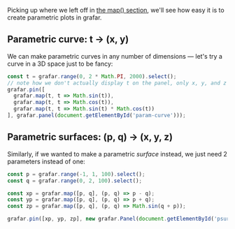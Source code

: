Picking up where we left off in [the map() section](tutorial/3-mapping.md), we'll see how easy it is to create parametric plots in grafar.

## Parametric curve: t -> (x, y)

We can make parametric curves in any number of dimensions — let's try a curve in a 3D space just to be fancy:

<div data-sample>
  <div id="param-curve"></div>
</div>

```js
const t = grafar.range(0, 2 * Math.PI, 2000).select();
// note how we don't actually display t on the panel, only x, y, and z that depend on it
grafar.pin([
  grafar.map(t, t => Math.sin(t)),
  grafar.map(t, t => Math.cos(t)),
  grafar.map(t, t => Math.sin(t) * Math.cos(t))
], grafar.panel(document.getElementById('param-curve')));
```

## Parametric surfaces: (p, q) -> (x, y, z)

Similarly, if we wanted to make a parametric _surface_ instead, we just need 2 parameters instead of one:

<div data-sample>
  <div id="psurf"></div>
</div>

```js
const p = grafar.range(-1, 1, 100).select();
const q = grafar.range(0, 2, 100).select();

const xp = grafar.map([p, q], (p, q) => p - q);
const yp = grafar.map([p, q], (p, q) => p + q);
const zp = grafar.map([p, q], (p, q) => Math.sin(q + p));

grafar.pin([xp, yp, zp], new grafar.Panel(document.getElementById('psurf')));
```
